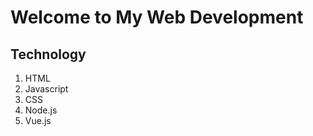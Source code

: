 <h1> Welcome to My Web Development</h1>
<h2> Technology</h2>
<ol>
  <li>HTML</li>
  <li>Javascript</li>
  <li>CSS</li>
  <li>Node.js</li>
  <li>Vue.js</li>
  </ol>

